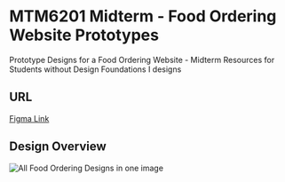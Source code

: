 # MTM6201 Midterm - Food Ordering Website Prototypes
Prototype Designs for a Food Ordering Website - Midterm Resources for Students without Design Foundations I designs

## URL
[Figma Link](https://www.figma.com/file/PgaBgjCEluiCazGPx2al5Q/Burger/duplicate?node-id=0%3A1)

## Design Overview 
![All Food Ordering Designs in one image](https://github.com/imdac/mtm6201-midterm-food-order/blob/ec8afc93d3ac61c4587da92d9684d36c1514955a/prototype%20design/food-ordering-designs-all.png)
